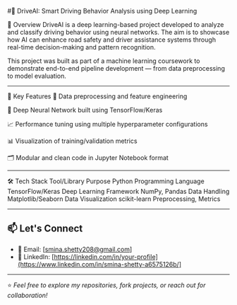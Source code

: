 
#🚗 DriveAI: Smart Driving Behavior Analysis using Deep Learning

📌 Overview
DriveAI is a deep learning-based project developed to analyze and classify driving behavior using neural networks. The aim is to showcase how AI can enhance road safety and driver assistance systems through real-time decision-making and pattern recognition.

This project was built as part of a machine learning coursework to demonstrate end-to-end pipeline development — from data preprocessing to model evaluation.

---

🧠 Key Features
🧹 Data preprocessing and feature engineering

🤖 Deep Neural Network built using TensorFlow/Keras

📈 Performance tuning using multiple hyperparameter configurations

📊 Visualization of training/validation metrics

🗂️ Modular and clean code in Jupyter Notebook format

---

🛠️ Tech Stack
Tool/Library	Purpose
Python	Programming Language
TensorFlow/Keras	Deep Learning Framework
NumPy, Pandas	Data Handling
Matplotlib/Seaborn	Data Visualization
scikit-learn	Preprocessing, Metrics


---

## 📫 Let's Connect

- 📧 Email: [smina.shetty208@gmail.com]
- 💼 LinkedIn: [https://linkedin.com/in/your-profile](https://www.linkedin.com/in/smina-shetty-a6575126b/]


---

⭐️ *Feel free to explore my repositories, fork projects, or reach out for collaboration!*

